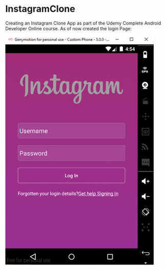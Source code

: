 # InstagramClone
Creating an Instagram Clone App as part of the Udemy Complete Android Developer Online course.
As of now created the login Page:

![alt tag](https://raw.githubusercontent.com/ArunGopinathan/InstagramClone/master/screenshots/loginpage.PNG)
